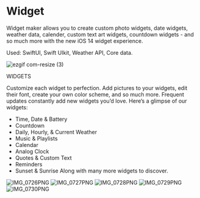 # Widget

Widget maker allows you to create custom photo widgets, date widgets, weather data, calender, custom text art widgets, countdown widgets - and so much more with the new iOS 14 widget experience. 

Used: SwiftUI, Swift UIkit, Weather API, Core data.

![ezgif com-resize (3)](https://github.com/shishircsehstu/Widget/assets/29371886/983326d8-d358-422c-b713-671adb665143)

WIDGETS

Customize each widget to perfection. Add pictures to your widgets, edit their font, create your own color scheme, and so much more. Frequent updates constantly add new widgets you’d love. Here’s a glimpse of our widgets:

- Time, Date & Battery
- Countdown
- Daily, Hourly, & Current Weather
- Music & Playlists
- Calendar
- Analog Clock
- Quotes & Custom Text
- Reminders
- Sunset & Sunrise
Along with many more widgets to discover.

![IMG_0726PNG](https://github.com/shishircsehstu/Widget/assets/29371886/11fbd610-7a88-4c00-98f2-75e70ac84c63)
![IMG_0727PNG](https://github.com/shishircsehstu/Widget/assets/29371886/0d44716c-fe33-4b51-bf6f-fb11295452d7)
![IMG_0728PNG](https://github.com/shishircsehstu/Widget/assets/29371886/67803437-aae6-4072-afab-b3e574048361)
![IMG_0729PNG](https://github.com/shishircsehstu/Widget/assets/29371886/5679c728-e1b7-4675-a101-e108eccdfcf4)
![IMG_0730PNG](https://github.com/shishircsehstu/Widget/assets/29371886/ab7416e4-acf9-4078-bd62-f06274fc11f9)


